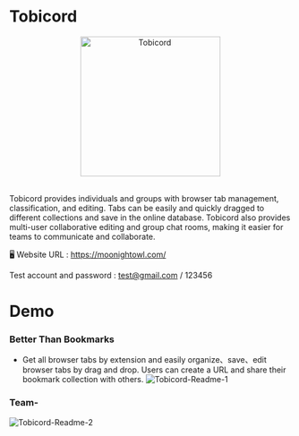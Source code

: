 # Tobicord

<div align="center">
  <img src="https://user-images.githubusercontent.com/108926305/222359934-7bfeb8ad-57d1-4606-8841-f5847ffe679f.png" alt="Tobicord" style="width: 250px">
</div>  <br>

Tobicord provides individuals and groups with browser tab management, classification, and editing. Tabs can be easily and quickly dragged to different collections and save in the online database. Tobicord also provides multi-user collaborative editing and group chat rooms, making it easier for teams to communicate and collaborate.

🖥️ Website URL : https://moonightowl.com/

Test account and password : test@gmail.com / 123456

# Demo

### Better Than Bookmarks

-   Get all browser tabs by extension and easily organize、save、edit browser tabs by drag and drop. Users can create a URL and share their bookmark collection with others.
    ![Tobicord-Readme-1](https://pub-61a84bb50f35476fb1e838152ab72616.r2.dev/Tobicord-Readme-1.gif)

### Team-

![Tobicord-Readme-2](Tobicord-Readme-2.gif)
